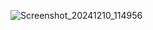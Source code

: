 
![Screenshot_20241210_114956](https://github.com/user-attachments/assets/4d11e936-3b37-4591-bb2a-21a071da925b)
